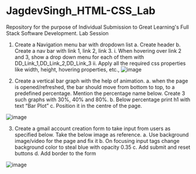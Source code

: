 # JagdevSingh_HTML-CSS_Lab
Repository for the purpose of Individual Submission to Great Learning's Full Stack Software Development.
Lab Session
1.	Create a Navigation menu bar with dropdown list
a.	Create header
b.	Create a nav bar with link 1, link 2, link 3.
i.	When hovering over link 2 and 3, show a drop down menu for each of them with DD_Link_1,DD_Link_2,DD_Link_3 
ii.	Apply all the required css properties like width, height, hovering properties, etc.,
![image](https://user-images.githubusercontent.com/33898246/224810372-868a5307-cbdb-4484-9d96-fe6209d31a18.png)


 
2.	Create a vertical bar graph with the help of animation.
a.	 when the page is opened/refreshed, the bar should move from bottom to top, to a predefined percentage. Mention the percentage name below. Create 3 such graphs with 30%, 40% and 80%.
b.	Below percentage print h1 with text “Bar Plot”
c.	Position it in the centre of the page.

![image](https://user-images.githubusercontent.com/33898246/224810741-34ed34ad-89f7-40ca-9839-7f4bd2e146af.png)


 
3.	Create a gmail account creation form to take input from users as specified below. Take the below image as reference. 
a.	Use background image/video for the page and fix it
b.	On focusing input tags change background color to steal blue with opacity 0.35
c.	Add submit and reset buttons
d.	Add border to the form
	
  ![image](https://user-images.githubusercontent.com/33898246/224810952-bb4aa0b8-4dad-4698-9bba-b250917e6318.png)

